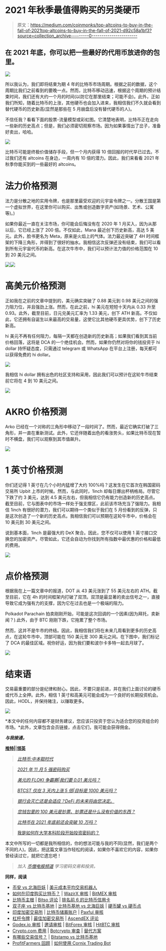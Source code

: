 # 2021 年秋季最值得购买的另类硬币

> 原文：<https://medium.com/coinmonks/top-altcoins-to-buy-in-the-fall-of-2021top-altcoins-to-buy-in-the-fall-of-2021-d92c58a1bf3?source=collection_archive---------0----------------------->

## 在 2021 年底，你可以把一些最好的代用币放进你的包里。

![](img/e792e4dd8e65484c470920da7924b0da.png)

所以我认为，我们即将结束为期 4 年的比特币市场周期。根据之前的数据，这个周期比我们之前看到的要晚一点。然而，比特币移动迅速，根据这个周期的预计结束时间，我们还有大约一个月的时间(以防它在那里结束；可能不会)。此外，正如我们所知，随着比特币的上涨，其他硬币也会加入进来，我相信我们不久就会看到替代硬币的历史新高(显然是那些在 5 月崩盘后没有替代硬币的人)。

不信任我？看看下面的股票-流量模型或彩虹图。它清楚地表明，比特币正在走向一些新的历史高点；但是，我们必须密切观察市场。因为如果事情出了岔子，准备好卖出，哈哈。

![](img/0e64998a1ba55a1a4d368a059e5cc3c0.png)

比特币可能是终极价值储存手段，但一个月内获得 10 倍回报的时代早已过去。不过我们还有 altcoins 在身边，一周内有 10 倍的潜力。因此，我们来看看 2021 年秋季你能买到的一些最好的 altcoins。

# 法力价格预测

法力是分散之地的实用令牌，也是那里最受欢迎的元宇宙令牌之一。分散王国是第一个虚拟世界，在这里你可以购买、出售或创造数字资产(如场景、艺术、公寓等)。)

如果你最近一直在关注市场，你可能会后悔没有在 2020 年 1 月买入，因为从那以后，它已经上涨了 200 倍。不仅如此，Mana 最近创下历史新高，高达 5 美元。此外，脸书更名为 Meta，原来是火焰上的气体。法力最近突破了 4H 时间框架的下降三角形，并得到了很好的抽水。我相信这次反弹还没有结束，我们可以看到所有元宇宙代币的新高。在这次牛市中，我们可以预计法力值的价格范围在 10 到 20 美元之间。

[![](img/f12d2c106f326fa0b20e2bbe44fda0ca.png)](https://blog.coincodecap.com/go/pionex)![](img/c8926d26bb0d0cc694348a7690379de4.png)

# 高美元价格预测

正如我在之前的文章中提到的，美元确实突破了 0.88 美元到 0.98 美元之间的强力阻力位，并且强劲上涨。然而，在此之前，hi 美元在短短十天内从 0.33 升至 0.93。此外，截至目前，日元兑美元汇率为 1.33 美元，创下 ATH 新高。不仅如此，它还拥有自诞生以来最高的交易量，这使它比其他硬币更具优势，创下了历史新高。

hi 美元不再有任何阻力，每隔一天都在创造新的历史新高；如果我们看到其当前价格回落，这将是 DCA 的一个绝佳机会。然而，如果你仍然对将你的钱投资于 hi dollar 持怀疑态度，只需通过 telegram 或 WhatsApp 在平台上注册，每天都可以获得免费的 hi dollar。

[![](img/ee00d6c3a21a67d0d2c4ea26e51024ab.png)](https://blog.coincodecap.com/go/hi)

我相信 hi dollar 拥有出色的社区支持和采用，因此我们可以预计在这轮牛市结束前它将在 4 到 10 美元之间。

[![](img/11f7e05687e08aa545d998198176c5b9.png)](https://hi.com/praxhat)

# AKRO 价格预测

Arko 已经在一个对称的三角形中移动了一段时间了。然而，最近它确实打破了三角形，并一直在重新测试。此外，它还伴随着出色的看涨势头，如果比特币现在暂时不横盘，我们可以观察到其市值飙升。

![](img/64a1f49e312e2147d240ce901bba1a88.png)

# 1 英寸价格预测

你们还记得 1 英寸在几个小时内猛增了大约 100%吗？这发生在它首次在韩国密码交易所 Upbit 上市的时候。然而，与此同时，1inch 却每日爆出杯柄格局。尽管它下跌了约 3 美元，达到 4.5 美元左右，但我相信它仍有能力创造新的历史高点。截至目前，它与图表中的市场一样处于强支撑区，此前该市场充当了强阻力。我相信 1inch 有很好的潜力，我们可以期待一个类似于我们在 5 月份看到的反弹，只是这次创造了一个新的历史高点。我相信我们可以预期在这轮牛市中，价格会在 10 美元到 30 美元之间。

说到基本面，1inch 是最强大的 DeX 聚合。因此，您不仅可以使用 1 英寸接口交换您的加密资产。尽管如此，它还会自动为你找到所有指数中最优惠的价格和最低的费用。

![](img/832a85606b5a592f84d9f6d9e3135e05.png)

# 点价格预测

根据我在上一篇文章中的报道，DOT 从 43 美元涨到了 55 美元左右的 ATH。截至目前，它在 4h 的时间框架内打破了双顶。双顶是最显著的卖出信号之一，直接导致它成为强有力的支撑，因为它在过去也是一个极端的阻力。

Polkadot Parachain 拍卖刚刚开始，可能是这次回调的一个因素(因为拜托，卖新闻？).此外，由于 BTC 刚刚下跌，它拖累了整个市场。

然而，这并不是牛市的终结。因此，我相信我们将在未来几周看到更多的历史高点，在这轮牛市中，顶部可能在 150 美元至 300 美元之间。在下图中，我们标记了 DCA 的最佳区域。祝你好运，因为我们要和波尔卡多特一起去月球了。

![](img/8c04db8fd7f801c3c049ed10058d9a9a.png)

# 结束语

交易最重要的部分是纪律和耐心。因此，不要只是前进，并在我们上面讨论的硬币或代币上全押。此外，相信 1 英寸和高美元可能会成为一个良好的长期投资机会。因此，HODL，并保持赌注，以赚取更多。

[![](img/59aa2cf11b611bd3233a96725801249b.png)](https://blog.coincodecap.com/go/hi)

*本文中的任何内容都不是财务建议，您应该只投资于您认为适合您的投资组合的市场。*此外，文章包含会员链接，点击它们，我可能会获得佣金。

***与我接通，***

[**推特**](https://twitter.com/prabxat)**|**|[**领英**](https://www.linkedin.com/in/praxhat/)

> [*比特币:中本聪时代*](/coinmonks/bitcoin-the-age-of-satoshi-nakamoto-fe58157e740d?source=user_profile---------0----------------------------)

> [*2021 年 11 月 5 强密码购买*](/coinmonks/top-5-crypto-to-buy-in-november-2021-b9c99c44a704?source=user_profile---------1----------------------------)
> 
> [*美元的 FLOKI 争霸赛|我们要 0.01 美元吗？*](/coinmonks/the-floki-supremacy-are-we-going-to-0-01-6763d56b9734?source=user_profile---------1-------------------------------)
> 
> [*BTCST 仅在 3 天内上涨 5 倍|目标是 1000 美元吗？*](/coinmonks/btcst-just-went-5x-in-3-days-is-it-aiming-for-1-000-9dcba894c954?source=user_profile---------1----------------------------)

> [*银行会灭亡还是会适应？DeFi 的未来将由您决定。*](/coinmonks/will-banks-perish-or-adapt-the-future-of-defi-will-decide-80f13284f76?source=user_profile---------1----------------------------)

> [*您钱包里的 100 美元是钞票、钞票还是什么没有价值的东西？*](/coinmonks/is-the-100-bill-in-your-wallet-money-or-something-that-has-no-value-99263e8dfba6?source=user_profile---------0----------------------------)
> 
> [*比特币在 2021 年底前还会突破 10 万吗？*](/coinmonks/is-bitcoin-still-on-its-path-to-break-100k-before-the-end-of-2021-4716a56745ce?source=user_profile---------1----------------------------)
> 
> [我是如何在大学本科阶段开始投资密码的？](https://praxhat.medium.com/how-did-i-start-investing-in-crypto-as-a-college-undergrad-ac9635d9d6b3?source=user_profile---------2----------------------------)

本文中所写的一切都是我所相信的，你的想法可能与我的不同(显然，我们是两个不同的人)。因此，把这篇文章当作轻松的阅读，如果你不喜欢它的内容，如果你曾经读过它，就把它遗忘吧！

> *加入* [*币僧电报频道*](https://t.me/coincodecap) *学习密码交易和投资。*

**同样，阅读**

*   [币安 vs 北海巨妖](https://blog.coincodecap.com/binance-vs-kraken) | [美元成本平均交易机器人](https://blog.coincodecap.com/pionex-dca-bot)
*   [如何在印度购买比特币？](/coinmonks/buy-bitcoin-in-india-feb50ddfef94) | [WazirX 审核](/coinmonks/wazirx-review-5c811b074f5b) | [BitMEX 审核](https://blog.coincodecap.com/bitmex-review)
*   [比特币主根](https://blog.coincodecap.com/bitcoin-taproot) | [Bitso 评论](https://blog.coincodecap.com/bitso-review) | [排名前 6 的比特币信用卡](/coinmonks/bitcoin-credit-card-bc8ab6f377c6)
*   [双子座 vs 比特币基地](https://blog.coincodecap.com/gemini-vs-coinbase) | [比特币基地 vs 北海巨妖](https://blog.coincodecap.com/kraken-vs-coinbase) | [硬币罐 vs 硬币点](https://blog.coincodecap.com/coinspot-vs-coinjar)
*   [印度加密交易所](/coinmonks/bitcoin-exchange-in-india-7f1fe79715c9) | [比特币储蓄账户](/coinmonks/bitcoin-savings-account-e65b13f92451) | [Paxful 审核](/coinmonks/paxful-review-4daf2354ab70)
*   [杠杆令牌](/coinmonks/leveraged-token-3f5257808b22) | [最佳加密交易所](/coinmonks/crypto-exchange-dd2f9d6f3769) | [AscendEX 评论](/coinmonks/ascendex-review-53e829cf75fa)
*   [Godex.io 审核](/coinmonks/godex-io-review-7366086519fb) | [邀请审核](/coinmonks/invity-review-70f3030c0502) | [BitForex 审核](https://blog.coincodecap.com/bitforex-review) | [HitBTC 审核](/coinmonks/hitbtc-review-c5143c5d53c2)
*   [Crypto.com 费用](/coinmonks/binance-fees-8588ec17965) | [Botcrypto 审查](/coinmonks/botcrypto-review-2021-build-your-own-trading-bot-coincodecap-6b8332d736c7) | [替代方案](https://blog.coincodecap.com/crypto-com-alternatives)
*   [有哪些交易信号？](https://blog.coincodecap.com/trading-signal) | [Bitstamp vs 比特币基地](https://blog.coincodecap.com/bitstamp-coinbase)
*   [ProfitFarmers 回顾](https://blog.coincodecap.com/profitfarmers-review) | [如何使用 Cornix Trading Bot](https://blog.coincodecap.com/cornix-trading-bot)
